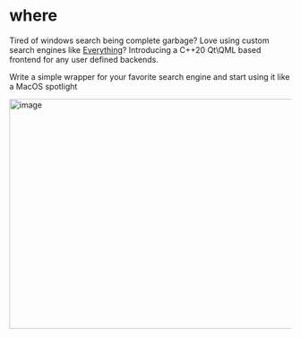 # where

Tired of windows search being complete garbage? Love using custom search engines like [Everything](https://www.voidtools.com)? Introducing a C++20 Qt\QML based frontend for any user defined backends.

Write a simple wrapper for your favorite search engine and start using it like a MacOS spotlight

<img width="699" height="410" alt="image" src="https://github.com/user-attachments/assets/7b45e074-1626-4123-a087-4d450cfbcd63" />
